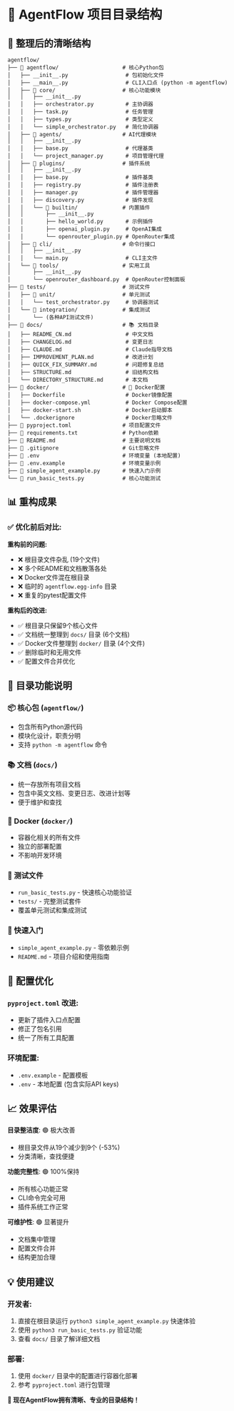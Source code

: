 # 📁 AgentFlow 项目目录结构

## 🎯 整理后的清晰结构

```
agentflow/
├── 📁 agentflow/                    # 核心Python包
│   ├── __init__.py                  # 包初始化文件
│   ├── __main__.py                  # CLI入口点 (python -m agentflow)
│   ├── 📁 core/                     # 核心功能模块
│   │   ├── __init__.py
│   │   ├── orchestrator.py          # 主协调器
│   │   ├── task.py                  # 任务管理
│   │   ├── types.py                 # 类型定义
│   │   └── simple_orchestrator.py   # 简化协调器
│   ├── 📁 agents/                   # AI代理模块
│   │   ├── __init__.py
│   │   ├── base.py                  # 代理基类
│   │   └── project_manager.py       # 项目管理代理
│   ├── 📁 plugins/                  # 插件系统
│   │   ├── __init__.py
│   │   ├── base.py                  # 插件基类
│   │   ├── registry.py              # 插件注册表
│   │   ├── manager.py               # 插件管理器
│   │   ├── discovery.py             # 插件发现
│   │   └── 📁 builtin/              # 内置插件
│   │       ├── __init__.py
│   │       ├── hello_world.py       # 示例插件
│   │       ├── openai_plugin.py     # OpenAI集成
│   │       └── openrouter_plugin.py # OpenRouter集成
│   ├── 📁 cli/                      # 命令行接口
│   │   ├── __init__.py
│   │   └── main.py                  # CLI主文件
│   └── 📁 tools/                    # 实用工具
│       ├── __init__.py
│       └── openrouter_dashboard.py  # OpenRouter控制面板
├── 📁 tests/                        # 测试文件
│   ├── 📁 unit/                     # 单元测试
│   │   └── test_orchestrator.py     # 协调器测试
│   └── 📁 integration/              # 集成测试
│       └── (各种API测试文件)
├── 📁 docs/                         # 📚 文档目录
│   ├── README_CN.md                 # 中文文档
│   ├── CHANGELOG.md                 # 变更日志
│   ├── CLAUDE.md                    # Claude指导文档
│   ├── IMPROVEMENT_PLAN.md          # 改进计划
│   ├── QUICK_FIX_SUMMARY.md         # 问题修复总结
│   ├── STRUCTURE.md                 # 旧结构文档
│   └── DIRECTORY_STRUCTURE.md       # 本文档
├── 📁 docker/                       # 🐳 Docker配置
│   ├── Dockerfile                   # Docker镜像配置
│   ├── docker-compose.yml           # Docker Compose配置
│   ├── docker-start.sh              # Docker启动脚本
│   └── .dockerignore                # Docker忽略文件
├── 📄 pyproject.toml                # 项目配置文件
├── 📄 requirements.txt              # Python依赖
├── 📄 README.md                     # 主要说明文档
├── 📄 .gitignore                    # Git忽略文件
├── 📄 .env                          # 环境变量 (本地配置)
├── 📄 .env.example                  # 环境变量示例
├── 🚀 simple_agent_example.py       # 快速入门示例
└── 🧪 run_basic_tests.py            # 核心功能测试
```

## 📊 重构成果

### ✅ 优化前后对比:

**重构前的问题:**
- ❌ 根目录文件杂乱 (19个文件)
- ❌ 多个README和文档散落各处
- ❌ Docker文件混在根目录
- ❌ 临时的 `agentflow.egg-info` 目录
- ❌ 重复的pytest配置文件

**重构后的改进:**
- ✅ 根目录只保留9个核心文件
- ✅ 文档统一整理到 `docs/` 目录 (6个文档)
- ✅ Docker文件整理到 `docker/` 目录 (4个文件)
- ✅ 删除临时和无用文件
- ✅ 配置文件合并优化

## 🎯 目录功能说明

### 📦 核心包 (`agentflow/`)
- 包含所有Python源代码
- 模块化设计，职责分明
- 支持 `python -m agentflow` 命令

### 📚 文档 (`docs/`)
- 统一存放所有项目文档
- 包含中英文文档、变更日志、改进计划等
- 便于维护和查找

### 🐳 Docker (`docker/`)
- 容器化相关的所有文件
- 独立的部署配置
- 不影响开发环境

### 🧪 测试文件
- `run_basic_tests.py` - 快速核心功能验证
- `tests/` - 完整测试套件
- 覆盖单元测试和集成测试

### 🚀 快速入门
- `simple_agent_example.py` - 零依赖示例
- `README.md` - 项目介绍和使用指南

## 🔧 配置优化

### `pyproject.toml` 改进:
- 更新了插件入口点配置
- 修正了包名引用
- 统一了所有工具配置

### 环境配置:
- `.env.example` - 配置模板
- `.env` - 本地配置 (包含实际API keys)

## 📈 效果评估

**目录整洁度**: 🟢 极大改善
- 根目录文件从19个减少到9个 (-53%)
- 分类清晰，查找便捷

**功能完整性**: 🟢 100%保持
- 所有核心功能正常
- CLI命令完全可用
- 插件系统工作正常

**可维护性**: 🟢 显著提升
- 文档集中管理
- 配置文件合并
- 结构更加合理

## 💡 使用建议

### 开发者:
1. 直接在根目录运行 `python3 simple_agent_example.py` 快速体验
2. 使用 `python3 run_basic_tests.py` 验证功能
3. 查看 `docs/` 目录了解详细文档

### 部署:
1. 使用 `docker/` 目录中的配置进行容器化部署
2. 参考 `pyproject.toml` 进行包管理

**🎉 现在AgentFlow拥有清晰、专业的目录结构！**